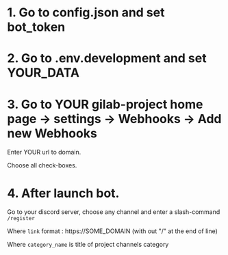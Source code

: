# 1. Go to config.json and set bot_token

# 2. Go to .env.development and set YOUR_DATA

# 3. Go to YOUR gilab-project home page -> settings -> Webhooks -> Add new Webhooks

Enter YOUR url to domain.

Choose all check-boxes.

# 4. After launch bot. 
Go to your discord server, choose any channel and enter a slash-command `/register` 

Where `link` format : https://SOME_DOMAIN (with out "/" at the end of line)

Where `category_name` is title of project channels category 
